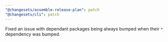 ```yaml
---
"@changesets/assemble-release-plan": patch
"@changesets/cli": patch
---
```


Fixed an issue with dependant packages being always bumped when their `*` dependency was bumped.
